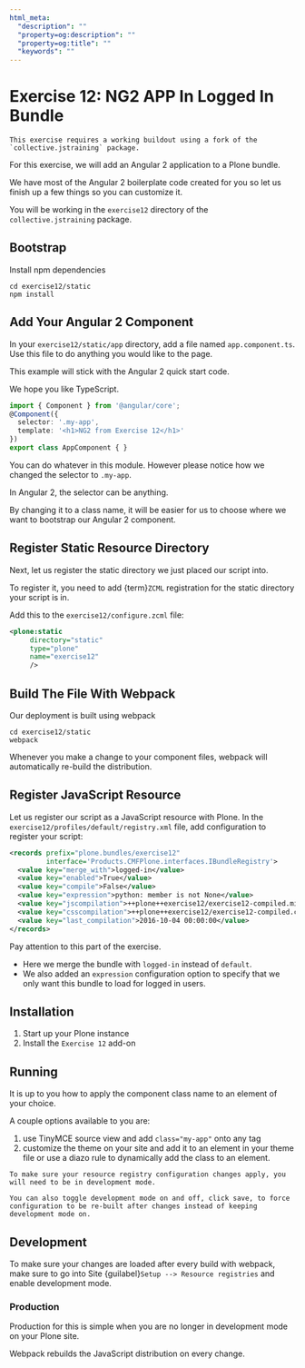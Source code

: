 ```yaml
---
html_meta:
  "description": ""
  "property=og:description": ""
  "property=og:title": ""
  "keywords": ""
---
```


# Exercise 12: NG2 APP In Logged In Bundle

```{warning}
This exercise requires a working buildout using a fork of the `collective.jstraining` package.
```

For this exercise, we will add an Angular 2 application to a Plone bundle.

We have most of the Angular 2 boilerplate code created for you so let us finish up a few things so you can customize it.

You will be working in the `exercise12` directory of the `collective.jstraining` package.

## Bootstrap

Install npm dependencies

```console
cd exercise12/static
npm install
```

## Add Your Angular 2 Component

In your `exercise12/static/app` directory, add a file named `app.component.ts`.
Use this file to do anything you would like to the page.

This example will stick with the Angular 2 quick start code.

We hope you like TypeScript.

```typescript
import { Component } from '@angular/core';
@Component({
  selector: '.my-app',
  template: '<h1>NG2 from Exercise 12</h1>'
})
export class AppComponent { }
```

You can do whatever in this module.
However please notice how we changed the selector to `.my-app`.

In Angular 2, the selector can be anything.

By changing it to a class name, it will be easier for us to choose where we want to bootstrap our Angular 2 component.

## Register Static Resource Directory

Next, let us register the static directory we just placed our script into.

To register it, you need to add {term}`ZCML` registration for the static directory your script is in.

Add this to the `exercise12/configure.zcml` file:

```xml
<plone:static
     directory="static"
     type="plone"
     name="exercise12"
     />
```

## Build The File With Webpack

Our deployment is built using webpack

```console
cd exercise12/static
webpack
```

Whenever you make a change to your component files, webpack will automatically re-build the distribution.

## Register JavaScript Resource

Let us register our script as a JavaScript resource with Plone.
In the `exercise12/profiles/default/registry.xml` file, add configuration to register your script:

```xml
<records prefix="plone.bundles/exercise12"
         interface='Products.CMFPlone.interfaces.IBundleRegistry'>
  <value key="merge_with">logged-in</value>
  <value key="enabled">True</value>
  <value key="compile">False</value>
  <value key="expression">python: member is not None</value>
  <value key="jscompilation">++plone++exercise12/exercise12-compiled.min.js</value>
  <value key="csscompilation">++plone++exercise12/exercise12-compiled.css</value>
  <value key="last_compilation">2016-10-04 00:00:00</value>
</records>
```

Pay attention to this part of the exercise.

- Here we merge the bundle with `logged-in` instead of `default`.
- We also added an `expression` configuration option to specify that we only want this bundle to load for logged in users.

## Installation

1. Start up your Plone instance
2. Install the `Exercise 12` add-on

## Running

It is up to you how to apply the component class name to an element of your choice.

A couple options available to you are:

1. use TinyMCE source view and add `class="my-app"` onto any tag
2. customize the theme on your site and add it to an element in your theme file or use a diazo rule to dynamically add the class to an element.

```{warning}
To make sure your resource registry configuration changes apply, you will need to be in development mode.

You can also toggle development mode on and off, click save, to force configuration to be re-built after changes instead of keeping development mode on.
```

## Development

To make sure your changes are loaded after every build with webpack, make sure to go into Site {guilabel}`Setup --> Resource registries` and enable development mode.

### Production

Production for this is simple when you are no longer in development mode on your Plone site.

Webpack rebuilds the JavaScript distribution on every change.
